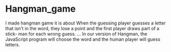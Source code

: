 # Hangman_game
I made hangman game it is about When the guessing player guesses a letter that isn't in the word, they lose a point and the first player draws part of a stick- man for each wrong guess. ... In our version of Hangman, the JavaScript program will choose the word and the human player will guess letters.
